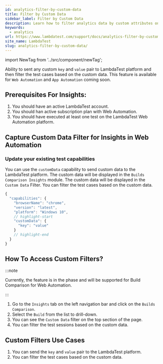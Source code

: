 ```yaml
---
id: analytics-filter-by-custom-data
title: Filter by Custom Data
sidebar_label: Filter by Custom Data
description: Learn how to filter analytics data by custom attributes on LambdaTest to track and analyze your testing metrics more effectively.
keywords:
  - analytics
url: https://www.lambdatest.com/support/docs/analytics-filter-by-custom-data/
site_name: LambdaTest
slug: analytics-filter-by-custom-data/
---
```


<script type="application/ld+json"
      dangerouslySetInnerHTML={{ __html: JSON.stringify({
       "@context": "https://schema.org",
        "@type": "BreadcrumbList",
        "itemListElement": [{
          "@type": "ListItem",
          "position": 1,
          "name": "Home",
          "item": "https://www.lambdatest.com"
        },{
          "@type": "ListItem",
          "position": 2,
          "name": "Support",
          "item": "https://www.lambdatest.com/support/docs/"
        },{
          "@type": "ListItem",
          "position": 3,
          "name": "Test Overview",
          "item": "https://www.lambdatest.com/support/docs/analytics-filter-by-custom-data/"
        }]
      })
    }}
></script>
import NewTag from '../src/component/newTag';


Ability to sent any custom `key` and `value` pair to LambdaTest platform and then filter the test cases based on the custom data. This feature is available for `Web Automation` and `App Automation` coming soon.

## Prerequisites For Insights:

1. You should have an active LambdaTest account.
2. You should han active subscription plan with Web Automation.
3. You should have executed at least one test on the LambdaTest Web Automation platform.

## Capture Custom Data Filter for Insights in Web Automation &nbsp;<NewTag value="BETA" bgColor="#ffec02" color="#000" />

### Update your existing test capabilities

You can use the `customData` capability to send custom data to the LambdaTest platform. The custom data will be displayed in the `Builds Comparison Insights` module. The custom data will be displayed in the `Custom Data` Filter. You can filter the test cases based on the custom data.

```js
{
  "capabilities": {
    "browserName": "chrome",
    "version": "latest",
    "platform": "Windows 10",
    // highlight-start
    "customData": {
      "key": "value"
    }
    // highlight-end
  }
}

```


## How To Access Custom Filters?

:::note

Currently, the feature is in the <NewTag value="BETA" bgColor="#ffec02" color="#000" /> phase and will be supported for Build Comparison for Web Automation.

:::

1. Go to the `Insights` tab on the left navigation bar and click on the `Builds Comparison`.
2. Select the `Build` from the list to drill-down.
3. You can see the `Custom Data` filter on the top section of the page.
4. You can filter the test sessions based on the custom data.


## Custom Filters Use Cases

1. You can send the `key` and `value` pair to the LambdaTest platform.
2. You can filter the test cases based on the custom data.



